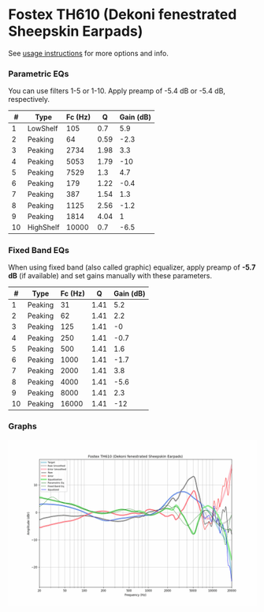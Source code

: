 # Fostex TH610 (Dekoni fenestrated Sheepskin Earpads)
See [usage instructions](https://github.com/jaakkopasanen/AutoEq#usage) for more options and info.

### Parametric EQs
You can use filters 1-5 or 1-10. Apply preamp of -5.4 dB or -5.4 dB, respectively.

|   # | Type      |   Fc (Hz) |    Q |   Gain (dB) |
|-----|-----------|-----------|------|-------------|
|   1 | LowShelf  |       105 | 0.7  |         5.9 |
|   2 | Peaking   |        64 | 0.59 |        -2.3 |
|   3 | Peaking   |      2734 | 1.98 |         3.3 |
|   4 | Peaking   |      5053 | 1.79 |       -10   |
|   5 | Peaking   |      7529 | 1.3  |         4.7 |
|   6 | Peaking   |       179 | 1.22 |        -0.4 |
|   7 | Peaking   |       387 | 1.54 |         1.3 |
|   8 | Peaking   |      1125 | 2.56 |        -1.2 |
|   9 | Peaking   |      1814 | 4.04 |         1   |
|  10 | HighShelf |     10000 | 0.7  |        -6.5 |

### Fixed Band EQs
When using fixed band (also called graphic) equalizer, apply preamp of **-5.7 dB** (if available) and set gains manually with these parameters.

|   # | Type    |   Fc (Hz) |    Q |   Gain (dB) |
|-----|---------|-----------|------|-------------|
|   1 | Peaking |        31 | 1.41 |         5.2 |
|   2 | Peaking |        62 | 1.41 |         2.2 |
|   3 | Peaking |       125 | 1.41 |        -0   |
|   4 | Peaking |       250 | 1.41 |        -0.7 |
|   5 | Peaking |       500 | 1.41 |         1.6 |
|   6 | Peaking |      1000 | 1.41 |        -1.7 |
|   7 | Peaking |      2000 | 1.41 |         3.8 |
|   8 | Peaking |      4000 | 1.41 |        -5.6 |
|   9 | Peaking |      8000 | 1.41 |         2.3 |
|  10 | Peaking |     16000 | 1.41 |       -12   |

### Graphs
![](./Fostex%20TH610%20(Dekoni%20fenestrated%20Sheepskin%20Earpads).png)

